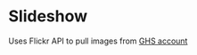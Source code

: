 # Slideshow

Uses Flickr API to pull images from [GHS account](https://www.flickr.com/photos/144387717@N03/)
